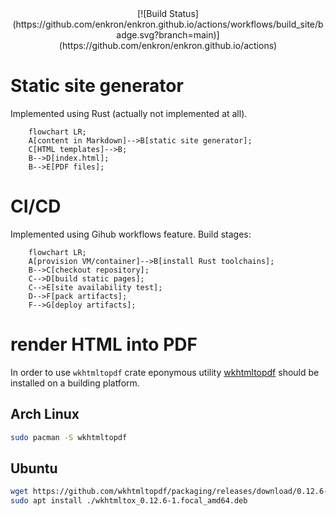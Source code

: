 <div align="center">
[![Build Status](https://github.com/enkron/enkron.github.io/actions/workflows/build_site/badge.svg?branch=main)](https://github.com/enkron/enkron.github.io/actions)
</div>

# Static site generator
Implemented using Rust (actually not implemented at all).

```mermaid
    flowchart LR;
    A[content in Markdown]-->B[static site generator];
    C[HTML templates]-->B;
    B-->D[index.html];
    B-->E[PDF files];
```

# CI/CD
Implemented using Gihub workflows feature.
Build stages:

```mermaid
    flowchart LR;
    A[provision VM/container]-->B[install Rust toolchains];
    B-->C[checkout repository];
    C-->D[build static pages];
    C-->E[site availability test];
    D-->F[pack artifacts];
    F-->G[deploy artifacts];
```

# render HTML into PDF
In order to use `wkhtmltopdf` crate eponymous utility
[wkhtmltopdf](https://wkhtmltopdf.org) should be installed on a building
platform.

## Arch Linux
```bash
sudo pacman -S wkhtmltopdf
```

## Ubuntu
```bash
wget https://github.com/wkhtmltopdf/packaging/releases/download/0.12.6-1/wkhtmltox_0.12.6-1.focal_amd64.deb
sudo apt install ./wkhtmltox_0.12.6-1.focal_amd64.deb
```
